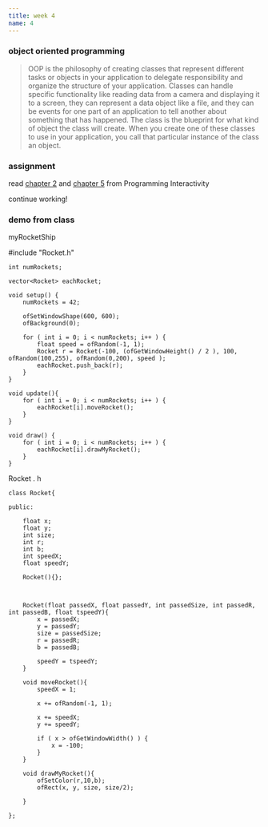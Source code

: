 ```yaml
---
title: week 4
name: 4
---
```


<h3 class="text-muted">object oriented programming</h3>

<blockquote>OOP is the philosophy of creating classes that represent different tasks or objects in your application to delegate responsibility and organize the structure of your application. Classes can handle specific functionality like reading data from a camera and displaying it to a screen, they can represent a data object like a file, and they can be events for one part of an application to tell another about something that has happened. The class is the blueprint for what kind of object the class will create. When you create one of these classes to use in your application, you call that particular instance of the class an object. </blockquote>

<h3 class="text-muted">assignment</h3>

read <a href="{{site.url}}/media/pdfs/programming_interactivity_chapter_2.pdf" class="inline" target="_blank">chapter 2</a> and <a href="{{site.url}}/media/pdfs/programming_interactivity_chapter_5.pdf" class="inline" target="_blank">chapter 5</a> from Programming Interactivity

continue working!

<h3 class="text-muted">demo from class</h3>

myRocketShip

#include "Rocket.h"

	int numRockets;

	vector<Rocket> eachRocket;

	void setup() {
	    numRockets = 42;
	    
		ofSetWindowShape(600, 600);
		ofBackground(0);
		
		for ( int i = 0; i < numRockets; i++ ) {
		    float speed = ofRandom(-1, 1);
		    Rocket r = Rocket(-100, (ofGetWindowHeight() / 2 ), 100, ofRandom(100,255), ofRandom(0,200), speed );
		    eachRocket.push_back(r);
		}
	}

	void update(){
	    for ( int i = 0; i < numRockets; i++ ) {
	        eachRocket[i].moveRocket();
	    }
	}

	void draw() {
	    for ( int i = 0; i < numRockets; i++ ) {
	        eachRocket[i].drawMyRocket();
	    }
	}


Rocket . h

	class Rocket{

	public:

	    float x;
	    float y;
	    int size;
	    int r;
	    int b;
	    int speedX;
	    float speedY;
	    
	    Rocket(){};
	    
	    
	    
		Rocket(float passedX, float passedY, int passedSize, int passedR, int passedB, float tspeedY){
	        x = passedX;
	        y = passedY;
	        size = passedSize;
	        r = passedR;
	        b = passedB;
	        
	        speedY = tspeedY;
		}
		
		void moveRocket(){
		    speedX = 1;
	    
		    x += ofRandom(-1, 1);
		    
		    x += speedX;
		    y += speedY;
		    
		    if ( x > ofGetWindowWidth() ) {
		        x = -100;
		    }
		}
		
		void drawMyRocket(){
		    ofSetColor(r,10,b);
		    ofRect(x, y, size, size/2);
		    
		}

	};
